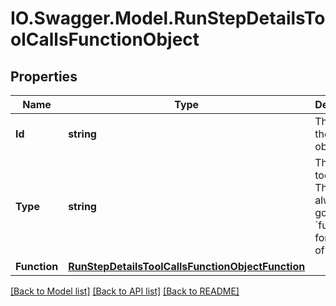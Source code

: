 # IO.Swagger.Model.RunStepDetailsToolCallsFunctionObject
## Properties

Name | Type | Description | Notes
------------ | ------------- | ------------- | -------------
**Id** | **string** | The ID of the tool call object. | 
**Type** | **string** | The type of tool call. This is always going to be &#x60;function&#x60; for this type of tool call. | 
**Function** | [**RunStepDetailsToolCallsFunctionObjectFunction**](RunStepDetailsToolCallsFunctionObjectFunction.md) |  | 

[[Back to Model list]](../README.md#documentation-for-models) [[Back to API list]](../README.md#documentation-for-api-endpoints) [[Back to README]](../README.md)

